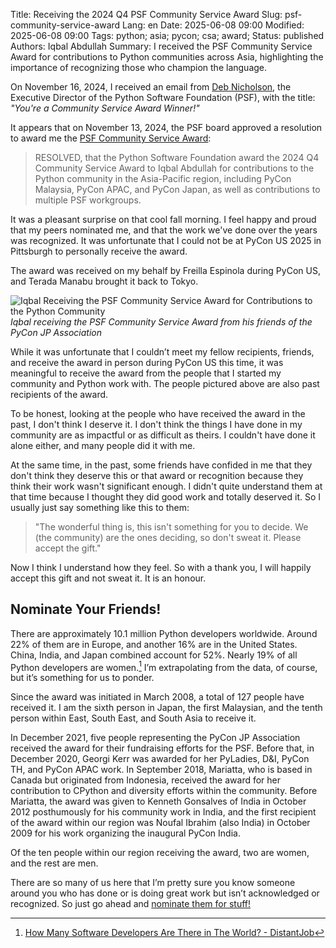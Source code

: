 Title: Receiving the 2024 Q4 PSF Community Service Award
Slug: psf-community-service-award
Lang: en
Date: 2025-06-08 09:00
Modified: 2025-06-08 09:00
Tags: python; asia; pycon; csa; award;
Status: published
Authors: Iqbal Abdullah
Summary: I received the PSF Community Service Award for contributions to Python communities across Asia, highlighting the importance of recognizing those who champion the language.

On November 16, 2024, I received an email from [Deb Nicholson](https://www.linkedin.com/in/denicholson/), the Executive Director of the Python Software Foundation (PSF), with the title: _"You're a Community Service Award Winner!"_

It appears that on November 13, 2024, the PSF board approved a resolution to award me the [PSF Community Service Award](https://www.python.org/community/awards/psf-awards/):

> RESOLVED, that the Python Software Foundation award the 2024 Q4 Community Service Award to Iqbal Abdullah for contributions to the Python community in the Asia-Pacific region, including PyCon Malaysia, PyCon APAC, and PyCon Japan, as well as contributions to multiple PSF workgroups.

It was a pleasant surprise on that cool fall morning. I feel happy and proud that my peers nominated me, and that the work we've done over the years was recognized. It was unfortunate that I could not be at PyCon US 2025 in Pittsburgh to personally receive the award.

The award was received on my behalf by Freilla Espinola during PyCon US, and Terada Manabu brought it back to Tokyo.

![Iqbal Receiving the PSF Community Service Award for Contributions to the Python Community]({static}/images/psf-python-community-service-award.png)
_Iqbal receiving the PSF Community Service Award from his friends of the PyCon JP Association_

While it was unfortunate that I couldn’t meet my fellow recipients, friends, and receive the award in person during PyCon US this time, it was meaningful to receive the award from the people that I started my community and Python work with. The people pictured above are also past recipients of the award.

To be honest, looking at the people who have received the award in the past, I don't think I deserve it. I don't think the things I have done in my community are as impactful or as difficult as theirs. I couldn't have done it alone either, and many people did it with me.

At the same time, in the past, some friends have confided in me that they don't think they deserve this or that award or recognition because they think their work wasn't significant enough. I didn't quite understand them at that time because I thought they did good work and totally deserved it. So I usually just say something like this to them:

> "The wonderful thing is, this isn't something for you to decide. We (the community) are the ones deciding, so don't sweat it. Please accept the gift."

Now I think I understand how they feel. So with a thank you, I will happily accept this gift and not sweat it. It is an
honour.

## Nominate Your Friends!

There are approximately 10.1 million Python developers worldwide. Around 22% of them are in Europe, and another 16% are in the United States. China, India, and Japan combined account for 52%. Nearly 19% of all Python developers are women.[^1]
I’m extrapolating from the data, of course, but it’s something for us to ponder.

Since the award was initiated in March 2008, a total of 127 people have received it.
I am the sixth person in Japan, the first Malaysian, and the tenth person within East, South East, and South Asia to receive it.

In December 2021, five people representing the PyCon JP Association received the award for their fundraising efforts for the PSF. Before that, in December 2020, Georgi Kerr was awarded for her PyLadies, D&I, PyCon TH, and PyCon APAC work. In September 2018, Mariatta, who is based in Canada but originated from Indonesia, received the award for her contribution to CPython and diversity efforts within the community. Before Mariatta, the award was given to Kenneth Gonsalves of India in October 2012 posthumously for his community work in India, and the first recipient of the award within our region was Noufal Ibrahim (also India) in October 2009 for his work organizing the inaugural PyCon India.

Of the ten people within our region receiving the award, two are women, and the rest are men.

There are so many of us here that I’m pretty sure you know someone around you who has done or is doing great work but isn’t acknowledged or recognized. So just go ahead and [nominate them for stuff!](https://iqbalabdullah.net/posts/2024/05/nominating-pythonistas-at-the-psf/)

[^1]: [How Many Software Developers Are There in The World? - DistantJob](https://distantjob.com/blog/how-many-developers-are-in-the-world/)
